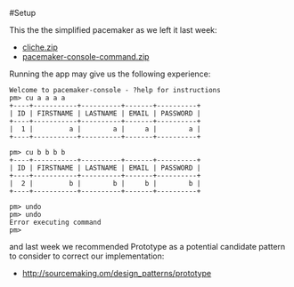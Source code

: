#Setup

This the the simplified pacemaker as we left it last week:

- [cliche.zip](./archives/cliche.zip)
- [pacemaker-console-command.zip](./archives/pacemaker-console-command.zip)

Running the app may give us the following experience:

~~~
Welcome to pacemaker-console - ?help for instructions
pm> cu a a a a
+----+-----------+----------+-------+----------+
| ID | FIRSTNAME | LASTNAME | EMAIL | PASSWORD |
+----+-----------+----------+-------+----------+
|  1 |         a |        a |     a |        a |
+----+-----------+----------+-------+----------+

pm> cu b b b b
+----+-----------+----------+-------+----------+
| ID | FIRSTNAME | LASTNAME | EMAIL | PASSWORD |
+----+-----------+----------+-------+----------+
|  2 |         b |        b |     b |        b |
+----+-----------+----------+-------+----------+

pm> undo
pm> undo
Error executing command
pm> 
~~~

and last week we recommended Prototype as a potential candidate pattern to consider to correct our implementation:

- <http://sourcemaking.om/design_patterns/prototype>

